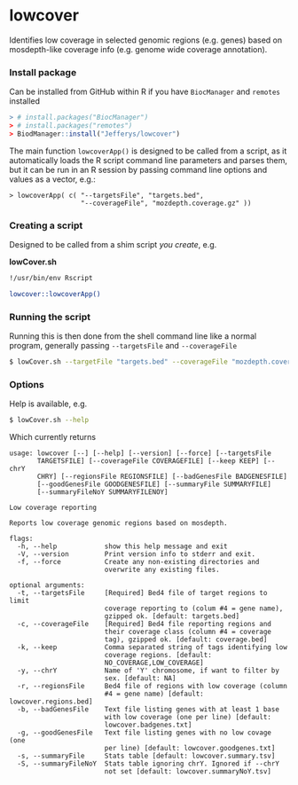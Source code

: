 # lowcover
Identifies low coverage in selected genomic regions (e.g. genes) based on mosdepth-like coverage info (e.g. genome wide coverage annotation).

### Install package
Can be installed from GitHub within R if you have `BiocManager` and `remotes` installed

```R
> # install.packages("BiocManager")
> # install.packages("remotes")
> BiodManager::install("Jefferys/lowcover")
```

The main function `lowcoverApp()` is designed to be called from a script,
as it automatically loads the R script command line parameters and parses them,
but it can be run in an R session by passing command line options and values
as a vector, e.g.:

```
> lowcoverApp( c( "--targetsFile", "targets.bed",
                  "--coverageFile", "mozdepth.coverage.gz" ))
```

### Creating a script

Designed to be called from a shim script *you create*, e.g.

**lowCover.sh**

```sh
!/usr/bin/env Rscript

lowcover::lowcoverApp()
```

### Running the script

Running this is then done from the shell command line like a normal program,
generally passing `--targetsFile` and `--coverageFile`

```sh
$ lowCover.sh --targetFile "targets.bed" --coverageFile "mozdepth.coverage.gz"
```

### Options

Help is available, e.g.

```sh
$ lowCover.sh --help
```

Which currently returns

```
usage: lowcover [--] [--help] [--version] [--force] [--targetsFile
       TARGETSFILE] [--coverageFile COVERAGEFILE] [--keep KEEP] [--chrY
       CHRY] [--regionsFile REGIONSFILE] [--badGenesFile BADGENESFILE]
       [--goodGenesFile GOODGENESFILE] [--summaryFile SUMMARYFILE]
       [--summaryFileNoY SUMMARYFILENOY]

Low coverage reporting

Reports low coverage genomic regions based on mosdepth.

flags:
  -h, --help            show this help message and exit
  -V, --version         Print version info to stderr and exit.
  -f, --force           Create any non-existing directories and
                        overwrite any existing files.

optional arguments:
  -t, --targetsFile     [Required] Bed4 file of target regions to limit
                        coverage reporting to (colum #4 = gene name),
                        gzipped ok. [default: targets.bed]
  -c, --coverageFile    [Required] Bed4 file reporting regions and
                        their coverage class (column #4 = coverage
                        tag), gzipped ok. [default: coverage.bed]
  -k, --keep            Comma separated string of tags identifying low
                        coverage regions. [default:
                        NO_COVERAGE,LOW_COVERAGE]
  -y, --chrY            Name of 'Y' chromosome, if want to filter by
                        sex. [default: NA]
  -r, --regionsFile     Bed4 file of regions with low coverage (column
                        #4 = gene name) [default: lowcover.regions.bed]
  -b, --badGenesFile    Text file listing genes with at least 1 base
                        with low coverage (one per line) [default:
                        lowcover.badgenes.txt]
  -g, --goodGenesFile   Text file listing genes with no low covage (one
                        per line) [default: lowcover.goodgenes.txt]
  -s, --summaryFile     Stats table [default: lowcover.summary.tsv]
  -S, --summaryFileNoY  Stats table ignoring chrY. Ignored if --chrY
                        not set [default: lowcover.summaryNoY.tsv]
```
